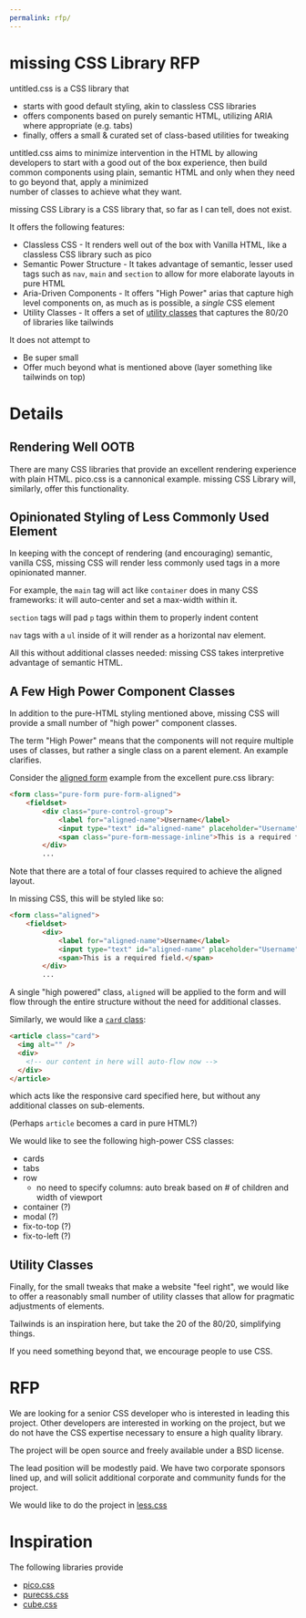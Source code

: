 ```yaml
---
permalink: rfp/
---
```


# missing CSS Library RFP


untitled.css is a CSS library that

 * starts with good default styling, akin to classless CSS libraries
 * offers components based on purely semantic HTML, utilizing ARIA where appropriate (e.g. tabs)
 * finally, offers a small & curated set of class-based utilities for tweaking

untitled.css aims to minimize intervention in the HTML by allowing developers to start with a good out of the box experience,
 then build common components using plain, semantic HTML and only when they need to go beyond that, apply a minimized \
 number of classes to achieve what they want.


missing CSS Library is a CSS library that, so far as I can tell, does not exist.

It offers the following features:

* Classless CSS - It renders well out of the box with Vanilla HTML, like a classless CSS library such as pico
* Semantic Power Structure  - It takes advantage of semantic, lesser used tags such as `nav`, `main` and `section` to allow for more elaborate layouts
  in pure HTML
* Aria-Driven Components - It offers "High Power" arias that capture high level components on, as much as is possible, a *single* CSS element
* Utility Classes - It offers a set of [utility classes](https://cube.fyi/utility.html) that captures the 80/20 of libraries like tailwinds

It does not attempt to

* Be super small
* Offer much beyond what is mentioned above (layer something like tailwinds on top)

# Details

## Rendering Well OOTB

There are many CSS libraries that provide an excellent rendering experience with plain HTML.  pico.css is a cannonical example.
missing CSS Library will, similarly, offer this functionality.

## Opinionated Styling of Less Commonly Used Element

In keeping with the concept of rendering (and encouraging) semantic, vanilla CSS, missing CSS will render less commonly used
tags in a more opinionated manner.

For example, the `main` tag will act like `container` does in many CSS frameworks: it will auto-center and set a max-width
within it.

`section` tags will pad `p` tags within them to properly indent content

`nav` tags with a `ul` inside of it will render as a horizontal nav element.

All this without additional classes needed: missing CSS takes interpretive advantage of semantic HTML.

## A Few High Power Component Classes

In addition to the pure-HTML styling mentioned above, missing CSS will provide a small number of "high power" component
classes.

The term "High Power" means that the components will not require multiple uses of classes, but rather a single class
on a parent element.  An example clarifies.

Consider the [aligned form](https://purecss.io/forms/#aligned-form) example from the excellent pure.css library:

```html
<form class="pure-form pure-form-aligned">
    <fieldset>
        <div class="pure-control-group">
            <label for="aligned-name">Username</label>
            <input type="text" id="aligned-name" placeholder="Username" />
            <span class="pure-form-message-inline">This is a required field.</span>
        </div>
        ...
```

Note that there are a total of four classes required to achieve the aligned layout.

In missing CSS, this will be styled like so:

```html
<form class="aligned">
    <fieldset>
        <div>
            <label for="aligned-name">Username</label>
            <input type="text" id="aligned-name" placeholder="Username" />
            <span>This is a required field.</span>
        </div>
        ...
```

A single "high powered" class, `aligned` will be applied to the form and will flow through the entire structure without
the need for additional classes.

Similarly, we would like a [`card` class](https://piccalil.li/blog/cube-css/):

```html
<article class="card">
  <img alt="" />
  <div>
    <!-- our content in here will auto-flow now -->
  </div>
</article>
```

which acts like the responsive card specified here, but without any additional classes on sub-elements.

(Perhaps `article` becomes a card in pure HTML?)

We would like to see the following high-power CSS classes:

* cards
* tabs
* row
  * no need to specify columns: auto break based on # of children and width of viewport
* container (?)
* modal (?)
* fix-to-top (?)
* fix-to-left (?)


## Utility Classes

Finally, for the small tweaks that make a website "feel right", we would like to offer a reasonably small number of
utility classes that allow for pragmatic adjustments of elements.

Tailwinds is an inspiration here, but take the 20 of the 80/20, simplifying things.

If you need something beyond that, we encourage people to use CSS.

# RFP

We are looking for a senior CSS developer who is interested in leading this project.  Other developers are interested in
working on the project, but we do not have the CSS expertise necessary to ensure a high quality library.

The project will be open source and freely available under a BSD license.

The lead position will be modestly paid.  We have two corporate sponsors lined up, and will solicit additional corporate
and community funds for the project.

We would like to do the project in [less.css](https://lesscss.org/)

# Inspiration

The following libraries provide

* [pico.css](https://picocss.com/)
* [purecss.css](https://purecss.io/)
* [cube.css](https://cube.fyi/)
